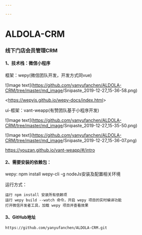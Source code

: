 ```yaml
---

---
```


# ALDOLA-CRM

### 线下门店会员管理CRM

#### 1、技术栈：微信小程序

框架：wepy(微信团队开发，开发方式同vue)

![Image text](<https://github.com/yanyufanchen/ALDOLA-CRM/tree/master/md_image>/Snipaste_2019-12-27_15-36-58.png)

<<https://wepyjs.github.io/wepy-docs/index.html>>

ui-框架：vant-weapp(有赞团队基于小程序开发)

![Image text](<https://github.com/yanyufanchen/ALDOLA-CRM/tree/master/md_image>/Snipaste_2019-12-27_15-35-50.png)

![Image text](<https://github.com/yanyufanchen/ALDOLA-CRM/tree/master/md_image>/Snipaste_2019-12-27_15-36-07.png)

<https://youzan.github.io/vant-weapp/#/intro>

#### 2、需要安装的依赖包：

 wepy: npm install wepy-cli -g
 nodeJs安装及配置相关环境

运行方式：

```
运行 npm install 安装所有依赖项
运行 wepy build --watch 命令，开启 wepy 项目的实时编译功能
打开微信开发者工具，加载 wepy 项目并查看效果
```

#### 3、GitHub地址

```
https://github.com/yanyufanchen/ALDOLA-CRM.git
```



